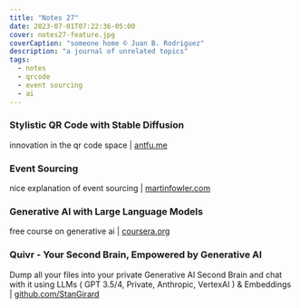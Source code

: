 ```yaml
---
title: "Notes 27"
date: 2023-07-01T07:22:36-05:00
cover: notes27-feature.jpg
coverCaption: "someone home © Juan B. Rodriguez"
description: "a journal of unrelated topics"
tags:
  - notes
  - qrcode
  - event sourcing
  - ai
---
```


### Stylistic QR Code with Stable Diffusion

innovation in the qr code space | [antfu.me](https://antfu.me/posts/ai-qrcode)

### Event Sourcing

nice explanation of event sourcing | [martinfowler.com](https://martinfowler.com/eaaDev/EventSourcing.html)

### Generative AI with Large Language Models

free course on generative ai | [coursera.org](https://www.coursera.org/learn/generative-ai-with-llms?action=enroll)

### Quivr - Your Second Brain, Empowered by Generative AI

Dump all your files into your private Generative AI Second Brain and chat with it using LLMs ( GPT 3.5/4, Private, Anthropic, VertexAI ) & Embeddings | [github.com/StanGirard](https://github.com/StanGirard/quivr)
